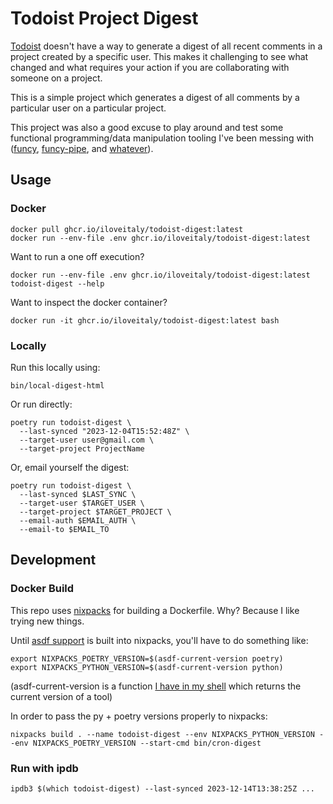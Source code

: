 # Todoist Project Digest

[Todoist](https://mikebian.co/todoist) doesn't have a way to generate a digest of all recent comments in a project created by a specific user. This makes it challenging to see what changed and what requires your action if you are collaborating with someone on a project.

This is a simple project which generates a digest of all comments by a particular user on a particular project.

This project was also a good excuse to play around and test some functional programming/data manipulation tooling I've been messing with ([funcy](https://github.com/Suor/funcy), [funcy-pipe](https://github.com/iloveitaly/funcy-pipe), and [whatever](https://github.com/Suor/whatever)).

## Usage

### Docker

```shell
docker pull ghcr.io/iloveitaly/todoist-digest:latest
docker run --env-file .env ghcr.io/iloveitaly/todoist-digest:latest
```

Want to run a one off execution?

```shell
docker run --env-file .env ghcr.io/iloveitaly/todoist-digest:latest todoist-digest --help
```

Want to inspect the docker container?

```shell
docker run -it ghcr.io/iloveitaly/todoist-digest:latest bash
```

### Locally


Run this locally using:

```shell
bin/local-digest-html
```

Or run directly:

```shell
poetry run todoist-digest \
  --last-synced "2023-12-04T15:52:48Z" \
  --target-user user@gmail.com \
  --target-project ProjectName
```

Or, email yourself the digest:

```shell
poetry run todoist-digest \
  --last-synced $LAST_SYNC \
  --target-user $TARGET_USER \
  --target-project $TARGET_PROJECT \
  --email-auth $EMAIL_AUTH \
  --email-to $EMAIL_TO
```

## Development

### Docker Build

This repo uses [nixpacks](https://nixpacks.com/docs/getting-started) for building a Dockerfile. Why? Because I like trying new things.

Until [asdf support](https://github.com/railwayapp/nixpacks/pull/1026) is built into nixpacks, you'll have to do something like:

```shell
export NIXPACKS_POETRY_VERSION=$(asdf-current-version poetry)
export NIXPACKS_PYTHON_VERSION=$(asdf-current-version python)
```

(asdf-current-version is a function [I have in my shell](https://github.com/iloveitaly/dotfiles/blob/d597a90cd84fb4c5c47efa78255e45a537f1155c/.functions#L17-L21) which returns the current version of a tool)

In order to pass the py + poetry versions properly to nixpacks:

```shell
nixpacks build . --name todoist-digest --env NIXPACKS_PYTHON_VERSION --env NIXPACKS_POETRY_VERSION --start-cmd bin/cron-digest
```

### Run with ipdb

```shell
ipdb3 $(which todoist-digest) --last-synced 2023-12-14T13:38:25Z ...
```

